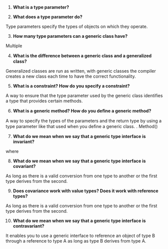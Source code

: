 1. **What is a type parameter?**



2. **What does a type parameter do?**

Type parameters specify the types of objects on which they operate.

3. **How many type parameters can a generic class have?**

Multiple

4. **What is the diﬀerence between a generic class and a generalized class?**

Generalized classes are run as written, with generic classes the compiler creates a new class each time to have the correct functionality.

5. **What is a constraint? How do you specify a constraint?**

A way to ensure that the type parameter used by the generic class identifies a type that provides certain methods.

6. **What is a generic method? How do you deﬁne a generic method?**

A way to specify the types of the parameters and the return type by using a type parameter like that used when you deﬁne a generic class. . Method<T>()

7. **What do we mean when we say that a generic type interface is invariant?**

where

8. **What do we mean when we say that a generic type interface is covariant?**

As long as there is a valid conversion from one type to another or the first type derives from the second.

9. **Does covariance work with value types? Does it work with reference types?**

As long as there is a valid conversion from one type to another or the first type derives from the second.

10. **What do we mean when we say that a generic type interface is contravariant?**

 It enables you to use a generic interface to reference an object of type B through a reference to type A as long as type B derives from type A.
